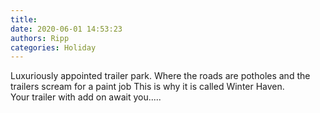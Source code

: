 ```yaml
---
title: 
date: 2020-06-01 14:53:23
authors: Ripp
categories: Holiday
---
```


 Luxuriously appointed trailer park.  Where the roads are potholes and the trailers scream for a paint job
This is why it is called Winter Haven.   
Your trailer with add on await you.....